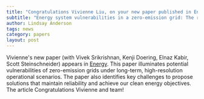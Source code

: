 ```yaml
---
title: "Congratulations Vivienne Liu, on your new paper published in Energy!"
subtitle: "Energy system vulnerabilities in a zero-emission grid: The role of climate variability and technology uncertainty"
author: Lindsay Anderson
tags: news
category: papers
layout: post
---
```


Vivienne's new paper (with Vivek Srikrishnan, Kenji Doering, Elnaz Kabir, Scott Steinschneider) appears in [Energy](https://doi.org/10.1016/j.energy.2025.137937). This paper illuminates potential vulnerabilities of zero-emission grids under long-term, high-resolution operational scenarios. The paper also identifies key challenges to propose solutions that maintain reliability and achieve our clean energy objectives. The article  Congratulations Vivienne and team! 
